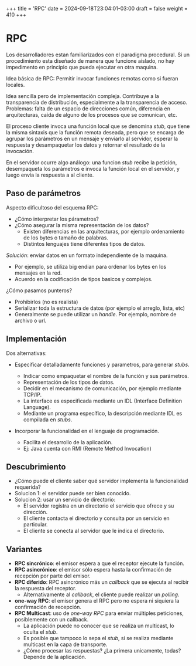 +++
title = 'RPC'
date = 2024-09-18T23:04:01-03:00
draft = false
weight = 410
+++

# RPC

Los desarrolladores estan familiarizados con el paradigma procedural. Si un procedimiento esta diseñado de manera que funcione aislado, no hay impedimento en principio que pueda ejecutar en otra maquina.

Idea básica de RPC: Permitir invocar funciones remotas como si fueran locales.

Idea sencilla pero de implementación compleja. Contribuye a la transparencia de distribución, especialmente a la transparencia de acceso. Problemas: falta de un espacio de direcciones común, diferencia en arquitecturas, caída de alguno de los procesos que se comunican, etc.

El proceso cliente invoca una función local que se denomina _stub_, que tiene la misma sintaxis que la función remota deseada, pero que se encarga de agrupar los parámetros en un mensaje y enviarlo al servidor, esperar la respuesta y desampaquetar los datos y retornar el resultado de la invocación.

En el servidor ocurre algo análogo: una funcion _stub_ recibe la petición, desempaqueta los parámetros e invoca la función local en el servidor, y luego envía la respuesta a al cliente.

## Paso de parámetros

Aspecto dificultoso del esquema RPC:

- ¿Cómo interpretar los párametros?
- ¿Cómo asegurar la misma representación de los datos?
    - Existen diferencias en las arquitecturas, por ejemplo ordenamiento de los bytes o tamaño de palabras.
    - Distintos lenguajes tiene diferentes tipos de datos.

_Solución_: enviar datos en un formato independiente de la maquina.

- Por ejemplo, se utiliza big endian para ordenar los bytes en los mensajes en la red.
- Acuerdo en la codificación de tipos basicos y complejos.

¿Cómo pasamos punteros? 

- Prohibirlos (no es realista)
- Serializar toda la estructura de datos (por ejemplo el arreglo, lista, etc)
- Generalmente se puede utilizar un _handle_. Por ejemplo, nombre de archivo o url.

## Implementación

Dos alternativas:

- Especificar detalladamente funciones y parametros, para generar _stubs_.
    - Indicar como empaquetar el nombre de la función y sus parámetros.
    - Representación de los tipos de datos.
    - Decidir en el mecanismo de comunicación, por ejemplo mediante TCP/IP.
    - La interface es especificada mediante un IDL (Interface Definition Language).
    - Mediante un programa específico, la descripción mediante IDL es compilada en _stubs_.

- Incorporar la funcionalidad en el lenguaje de programación.
    - Facilita el desarrollo de la aplicación.
    - Ej: Java cuenta con RMI (Remote Method Invocation)

## Descubrimiento 

- ¿Cómo puede el cliente saber qué servidor implementa la funcionalidad requerida?
- Solucion 1: el servidor puede ser bien conocido.
- Solucion 2: usar un servicio de directorio:
    - El servidor registra en un directorio el servicio que ofrece y su dirección.
    - El cliente contacta el directorio y consulta por un servicio en particular.
    - El cliente se conecta al servidor que le indica el directorio.

## Variantes

- **RPC sincrónico**: el emisor espera a que el receptor ejecute la función.
- **RPC asincrónico**: el emisor sólo espera hasta la confirmación de recepción por parte del emisor.
- **RPC diferido**: RPC asincrónico más un _callback_ que se ejecuta al recibir la respuesta del receptor.
    - Alternativamente al _callback_, el cliente puede realizar un _polling_.
- **one-way RPC**: el emisor genera el RPC pero no espera ni siquiera la confirmación de recepción.
- **RPC Multicast**: uso de _one-way RPC_ para enviar múltiples peticiones, posiblemente con un callback.
    - La aplicación puede no conocer que se realiza un multicast, lo oculta el _stub_.
    - Es posible que tampoco lo sepa el _stub_, si se realiza mediante multicast en la capa de transporte.
    - ¿Cómo procesar las respuestas? ¿La primera unicamente, todas? Depende de la aplicación.

